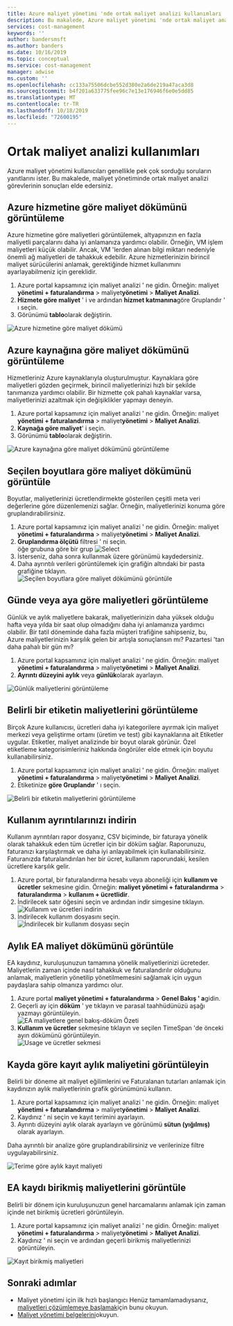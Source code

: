 ```yaml
---
title: Azure maliyet yönetimi 'nde ortak maliyet analizi kullanımları
description: Bu makalede, Azure maliyet yönetimi 'nde ortak maliyet analizi görevlerinin sonuçlarını nasıl alabileceğiniz açıklanmaktadır.
services: cost-management
keywords: ''
author: bandersmsft
ms.author: banders
ms.date: 10/16/2019
ms.topic: conceptual
ms.service: cost-management
manager: adwise
ms.custom: ''
ms.openlocfilehash: cc133a75506dcbe552d380e2a6de219a47aca3d8
ms.sourcegitcommit: b4f201a633775fee96c7e13e176946f6e0e5dd85
ms.translationtype: MT
ms.contentlocale: tr-TR
ms.lasthandoff: 10/18/2019
ms.locfileid: "72600195"
---
```

# <a name="common-cost-analysis-uses"></a>Ortak maliyet analizi kullanımları

Azure maliyet yönetimi kullanıcıları genellikle pek çok sorduğu soruların yanıtlarını ister. Bu makalede, maliyet yönetiminde ortak maliyet analizi görevlerinin sonuçları elde edersiniz.

## <a name="view-cost-breakdown-by-azure-service"></a>Azure hizmetine göre maliyet dökümünü görüntüleme

Azure hizmetine göre maliyetleri görüntülemek, altyapınızın en fazla maliyetli parçalarını daha iyi anlamanıza yardımcı olabilir. Örneğin, VM işlem maliyetleri küçük olabilir. Ancak, VM 'lerden alınan bilgi miktarı nedeniyle önemli ağ maliyetleri de tahakkuk edebilir. Azure hizmetlerinizin birincil maliyet sürücülerini anlamak, gerektiğinde hizmet kullanımını ayarlayabilmeniz için gereklidir.

1. Azure portal kapsamınız için maliyet analizi ' ne gidin. Örneğin: maliyet **yönetimi + faturalandırma**  >  maliyet**yönetimi**  > **Maliyet Analizi**.
1. **Hizmete göre maliyet** ' i ve ardından **hizmet katmanına**göre Gruplandır ' ı seçin.
1. Görünümü **tablo**olarak değiştirin.

![Azure hizmetine göre maliyet dökümü](./media/cost-analysis-common-uses/breakdown-by-service.png)

## <a name="view-cost-breakdown-by-azure-resource"></a>Azure kaynağına göre maliyet dökümünü görüntüleme

Hizmetleriniz Azure kaynaklarıyla oluşturulmuştur. Kaynaklara göre maliyetleri gözden geçirmek, birincil maliyetlerinizi hızlı bir şekilde tanımanıza yardımcı olabilir. Bir hizmette çok pahalı kaynaklar varsa, maliyetlerinizi azaltmak için değişiklikler yapmayı deneyin.

1. Azure portal kapsamınız için maliyet analizi ' ne gidin. Örneğin: maliyet **yönetimi + faturalandırma**  >  maliyet**yönetimi**  > **Maliyet Analizi**.
1. **Kaynağa göre maliyet**' i seçin.
1. Görünümü **tablo**olarak değiştirin.

![Azure kaynağına göre maliyet dökümünü görüntüleme](./media/cost-analysis-common-uses/cost-by-resource.png)

## <a name="view-cost-breakdown-by-selected-dimensions"></a>Seçilen boyutlara göre maliyet dökümünü görüntüle

Boyutlar, maliyetlerinizi ücretlendirmekte gösterilen çeşitli meta veri değerlerine göre düzenlemenizi sağlar. Örneğin, maliyetlerinizi konuma göre gruplandırabilirsiniz.

1. Azure portal kapsamınız için maliyet analizi ' ne gidin. Örneğin: maliyet **yönetimi + faturalandırma**  >  maliyet**yönetimi**  > **Maliyet Analizi**.
1. **Gruplandırma ölçütü** filtresi ' ni seçin.  
    öğe grubuna göre bir grup ![Select ](./media/cost-analysis-common-uses/group-by.png)
1. İsterseniz, daha sonra kullanmak üzere görünümü kaydedersiniz.
1. Daha ayrıntılı verileri görüntülemek için grafiğin altındaki bir pasta grafiğine tıklayın.  
    ![Seçilen boyutlara göre maliyet dökümünü görüntüle](./media/cost-analysis-common-uses/drill-down.png)

## <a name="view-costs-per-day-or-by-month"></a>Günde veya aya göre maliyetleri görüntüleme

Günlük ve aylık maliyetlere bakarak, maliyetlerinizin daha yüksek olduğu hafta veya yılda bir saat olup olmadığını daha iyi anlamanıza yardımcı olabilir. Bir tatil döneminde daha fazla müşteri trafiğine sahipseniz, bu, Azure maliyetlerinizin karşılık gelen bir artışla sonuçlansın mı? Pazartesi 'tan daha pahalı bir gün mı?

1. Azure portal kapsamınız için maliyet analizi ' ne gidin. Örneğin: maliyet **yönetimi + faturalandırma**  >  maliyet**yönetimi**  > **Maliyet Analizi**.
1. **Ayrıntı düzeyini** **aylık** veya **günlük**olarak ayarlayın.

![Günlük maliyetlerini görüntüleme](./media/cost-analysis-common-uses/daily-granularity.png)

## <a name="view-costs-for-a-specific-tag"></a>Belirli bir etiketin maliyetlerini görüntüleme

Birçok Azure kullanıcısı, ücretleri daha iyi kategorilere ayırmak için maliyet merkezi veya geliştirme ortamı (üretim ve test) gibi kaynaklarına ait Etiketler uygular. Etiketler, maliyet analizinde bir boyut olarak görünür. Özel etiketleme kategorisimleriniz hakkında öngörüler elde etmek için boyutu kullanabilirsiniz.

1. Azure portal kapsamınız için maliyet analizi ' ne gidin. Örneğin: maliyet **yönetimi + faturalandırma**  >  maliyet**yönetimi**  > **Maliyet Analizi**.
1. Etiketinize **göre Gruplandır** ' ı seçin.

![Belirli bir etiketin maliyetlerini görüntüleme](./media/cost-analysis-common-uses/tag.png)

## <a name="download-your-usage-details"></a>Kullanım ayrıntılarınızı indirin

Kullanım ayrıntıları rapor dosyanız, CSV biçiminde, bir faturaya yönelik olarak tahakkuk eden tüm ücretler için bir döküm sağlar. Raporunuzu, faturanızı karşılaştırmak ve daha iyi anlayabilmek için kullanabilirsiniz. Faturanızda faturalandırılan her bir ücret, kullanım raporundaki, kesilen ücretlere karşılık gelir.

1. Azure portal, bir faturalandırma hesabı veya aboneliği için **kullanım ve ücretler** sekmesine gidin. Örneğin: **maliyet yönetimi + faturalandırma**  > **faturalandırma**  > **kullanım + ücretlidir**.
1. İndirilecek satır öğesini seçin ve ardından indir simgesine tıklayın.  
    ![Kullanım ve ücretleri indirin](./media/cost-analysis-common-uses/download1.png)
1.  İndirilecek kullanım dosyasını seçin.  
    ![İndirilecek bir kullanım dosyası seçin](./media/cost-analysis-common-uses/download2.png)

## <a name="view-monthly-ea-cost-breakdown"></a>Aylık EA maliyet dökümünü görüntüle

EA kaydınız, kuruluşunuzun tamamına yönelik maliyetlerinizi ücreteder. Maliyetlerin zaman içinde nasıl tahakkuk ve faturalandırılır olduğunu anlamak, maliyetlerin yönetilip yönetilmemesini sağlamak için uygun paydaşlara sahip olmanıza yardımcı olur.

1. Azure portal **maliyet yönetimi + faturalandırma**  > **Genel Bakış ' a**gidin.
1. Geçerli ay için **döküm** ' ye tıklayın ve parasal taahhüdünüzü aşağı yazmayı görüntüleyin.  
    ![EA maliyetlere genel bakış-döküm Özeti ](./media/cost-analysis-common-uses/breakdown1.png)
1.  **Kullanım ve ücretler** sekmesine tıklayın ve seçilen TimeSpan 'de önceki ayın dökümünü görüntüleyin.  
    ![Usage ve ücretler sekmesi ](./media/cost-analysis-common-uses/breakdown2.png)

## <a name="view-enrollment-monthly-cost-by-term"></a>Kayda göre kayıt aylık maliyetini görüntüleyin

Belirli bir döneme ait maliyet eğilimlerini ve Faturalanan tutarları anlamak için kaydınızın aylık maliyetlerinin grafik görünümünü kullanın.

1. Azure portal kapsamınız için maliyet analizi ' ne gidin. Örneğin: maliyet **yönetimi + faturalandırma**  >  maliyet**yönetimi**  > **Maliyet Analizi**.
1. Kaydınız ' ni seçin ve kayıt terimini ayarlayın.
1. Ayrıntı düzeyini aylık olarak ayarlayın ve görünümü **sütun (yığılmış)** olarak ayarlayın.

Daha ayrıntılı bir analize göre gruplandırabilirsiniz ve verilerinize filtre uygulayabilirsiniz.

![Terime göre aylık kayıt maliyeti](./media/cost-analysis-common-uses/enrollment-term1.png)

## <a name="view-ea-enrollment-accumulated-costs"></a>EA kaydı birikmiş maliyetlerini görüntüle

Belirli bir dönem için kuruluşunuzun genel harcamalarını anlamak için zaman içinde net birikmiş ücretleri görüntüleyin.

1. Azure portal kapsamınız için maliyet analizi ' ne gidin. Örneğin: maliyet **yönetimi + faturalandırma**  >  maliyet**yönetimi**  > **Maliyet Analizi**.
1. Kaydınız ' ni seçin ve ardından geçerli birikmiş maliyetlerinizi görüntüleyin.

![Kayıt birikmiş maliyetleri](./media/cost-analysis-common-uses/cost-analysis-enrollment.png)

## <a name="next-steps"></a>Sonraki adımlar
- Maliyet yönetimi için ilk hızlı başlangıcı Henüz tamamlamadıysanız, [maliyetleri çözümlemeye başlamak](quick-acm-cost-analysis.md)için bunu okuyun.
- [Maliyet yönetimi belgelerini](index.yml)okuyun.
